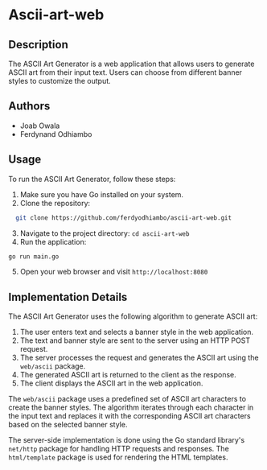 # Ascii-art-web

## Description
The ASCII Art Generator is a web application that allows users to generate ASCII art from their input text. Users can choose from different banner styles to customize the output.

## Authors
- Joab Owala
- Ferdynand Odhiambo

## Usage
To run the ASCII Art Generator, follow these steps:

1. Make sure you have Go installed on your system.
2. Clone the repository: 
```bash
  git clone https://github.com/ferdyodhiambo/ascii-art-web.git
```
3. Navigate to the project directory: 
  `cd ascii-art-web`
4. Run the application: 
```bash
go run main.go
```
5. Open your web browser and visit 
`http://localhost:8080`

## Implementation Details
The ASCII Art Generator uses the following algorithm to generate ASCII art:

1. The user enters text and selects a banner style in the web application.
2. The text and banner style are sent to the server using an HTTP POST request.
3. The server processes the request and generates the ASCII art using the `web/ascii` package.
4. The generated ASCII art is returned to the client as the response.
5. The client displays the ASCII art in the web application.

The `web/ascii` package uses a predefined set of ASCII art characters to create the banner styles. The algorithm iterates through each character in the input text and replaces it with the corresponding ASCII art characters based on the selected banner style.

The server-side implementation is done using the Go standard library's `net/http` package for handling HTTP requests and responses. The `html/template` package is used for rendering the HTML templates.
